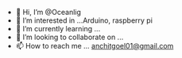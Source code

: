 - 👋 Hi, I’m @Oceanlig
- 👀 I’m interested in ...Arduino, raspberry pi
- 🌱 I’m currently learning ...
- 💞️ I’m looking to collaborate on ...
- 📫 How to reach me ... anchitgoel01@gmail.com


<!---
Oceanlig/Oceanlig is a ✨ special ✨ repository because its `README.md` (this file) appears on your GitHub profile.
You can click the Preview link to take a look at your changes.
--->
